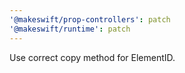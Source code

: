 ```yaml
---
'@makeswift/prop-controllers': patch
'@makeswift/runtime': patch
---
```


Use correct copy method for ElementID.
